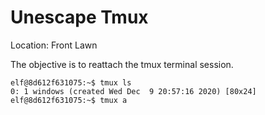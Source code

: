 # Unescape Tmux
Location: Front Lawn

The objective is to reattach the tmux terminal session.
```
elf@8d612f631075:~$ tmux ls
0: 1 windows (created Wed Dec  9 20:57:16 2020) [80x24]
elf@8d612f631075:~$ tmux a
```
<!--stackedit_data:
eyJoaXN0b3J5IjpbLTE3MjAzMzA2NzIsNTg2NTYyNzEyLC04MD
k2NzUwMzBdfQ==
-->